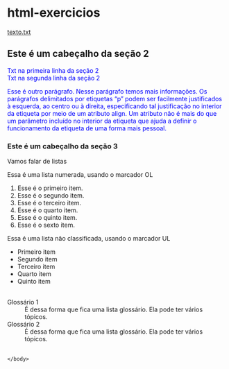 # html-exercicios
[texto.txt](https://github.com/user-attachments/files/19185769/texto.txt)

<h2>Este é um cabeçalho da seção 2</h2>
<p style="color:blue"> Txt na primeira linha da seção 2 <br />Txt na segunda linha da seção 2 </p>
<p style="color:blue"> Esse é outro parágrafo. 
Nesse parágrafo temos mais informações.
 Os parágrafos delimitados por etiquetas “p” podem ser
facilmente justificados à esquerda, ao centro ou à direita,
especificando tal justificação no interior da etiqueta por meio
de um atributo align. Um atributo não é mais do que um parâmetro
incluído no interior da etiqueta que ajuda a definir o
funcionamento da etiqueta de uma forma mais pessoal.
 <br /></p>

<h3>Este é um cabeçalho da seção 3</h3>

<p>Vamos falar de listas <br /></p>

<p>Essa é uma lista numerada, usando o marcador OL <br /></p>
<ol>
	<li> Esse é o primeiro item. </i>
	<li> Esse é o segundo item. </i>
	<li> Esse é o terceiro item. </i>
	<li> Esse é o quarto item. </i>
	<li> Esse é o quinto item. </i>
	<li> Esse é o sexto item. </i>
<br /></ol>
<p> Essa é uma lista não classificada, usando o marcador UL <br /></p>
 <ul>
 	<li> Primeiro item </li>
 	<li> Segundo item </li>
 	<li> Terceiro item </li>
 	<li> Quarto item </li>
 	<li> Quinto item </li>
 <br /></ul>

<dl>
	<dt> Glossário 1 </dt>
 	<dd>
 		É dessa forma que fica uma lista glossário. 
		Ela pode ter vários tópicos.
 	</dd>
 	<dt> Glossário 2 </dt>
 	<dd>
		 É dessa forma que fica uma lista glossário. 
		 Ela pode ter vários tópicos.
 	</dd>
<br /> </dl>

	</body>

</html>
